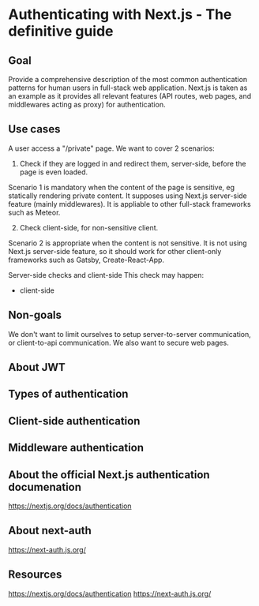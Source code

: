 # Authenticating with Next.js - The definitive guide

## Goal

Provide a comprehensive description of the most common authentication patterns for human users in full-stack web application. 
Next.js is taken as an example as it provides all relevant features (API routes, web pages, and middlewares acting as proxy) for authentication.

## Use cases

A user access a "/private" page. 
We want to cover 2 scenarios:

1) Check if they are logged in and redirect them, server-side, before the page is even loaded.

Scenario 1 is mandatory when the content of the page is sensitive, eg statically rendering private content.
It supposes using Next.js server-side feature (mainly middlewares). It is appliable to other full-stack frameworks such as Meteor.

2) Check client-side, for non-sensitive client.

Scenario 2 is appropriate when the content is not sensitive. It is not using Next.js server-side feature, so it should work for other client-only frameworks such as Gatsby, Create-React-App.

Server-side checks and client-side
This check may happen:
- client-side

## Non-goals
We don't want to limit ourselves to setup server-to-server communication, or client-to-api communication. 
We also want to secure web pages.

## About JWT


## Types of authentication


## Client-side authentication

## Middleware authentication

## About the official Next.js authentication documenation
https://nextjs.org/docs/authentication

## About next-auth
https://next-auth.js.org/

## Resources
https://nextjs.org/docs/authentication
https://next-auth.js.org/

<!--stackedit_data:
eyJoaXN0b3J5IjpbOTIxNjExNjE2LDg1NzA0MDkyOSwxNzc2OT
k2NTgxLC0zMzI0NTUzNjNdfQ==
-->